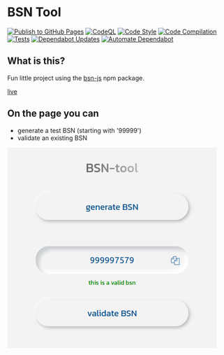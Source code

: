 # BSN Tool

[![Publish to GitHub Pages](https://github.com/willemverbuyst/bsn-tool/actions/workflows/gh-pages.yml/badge.svg)](https://github.com/willemverbuyst/bsn-tool/actions/workflows/gh-pages.yml) [![CodeQL](https://github.com/willemverbuyst/bsn-tool/actions/workflows/code-ql.yml/badge.svg)](https://github.com/willemverbuyst/bsn-tool/actions/workflows/code-ql.yml) [![Code Style](https://github.com/willemverbuyst/bsn-tool/actions/workflows/code-style.yml/badge.svg)](https://github.com/willemverbuyst/bsn-tool/actions/workflows/code-style.yml) [![Code Compilation](https://github.com/willemverbuyst/bsn-tool/actions/workflows/code-compilation.yml/badge.svg)](https://github.com/willemverbuyst/bsn-tool/actions/workflows/code-compilation.yml) [![Tests](https://github.com/willemverbuyst/bsn-tool/actions/workflows/tests.yml/badge.svg)](https://github.com/willemverbuyst/bsn-tool/actions/workflows/tests.yml) [![Dependabot Updates](https://github.com/willemverbuyst/bsn-tool/actions/workflows/dependabot/dependabot-updates/badge.svg)](https://github.com/willemverbuyst/bsn-tool/actions/workflows/dependabot/dependabot-updates) [![Automate Dependabot](https://github.com/willemverbuyst/bsn-tool/actions/workflows/automate-dependabot.yml/badge.svg)](https://github.com/willemverbuyst/bsn-tool/actions/workflows/automate-dependabot)

## What is this?

Fun little project using the [bsn-js](https://www.npmjs.com/package/bsn-js) npm package.

[live](https://willemverbuyst.github.io/bsn-tool/)

## On the page you can

- generate a test BSN (starting with '99999')
- validate an existing BSN

![screenshot](./img/screenshot-bsn-tool.png)
